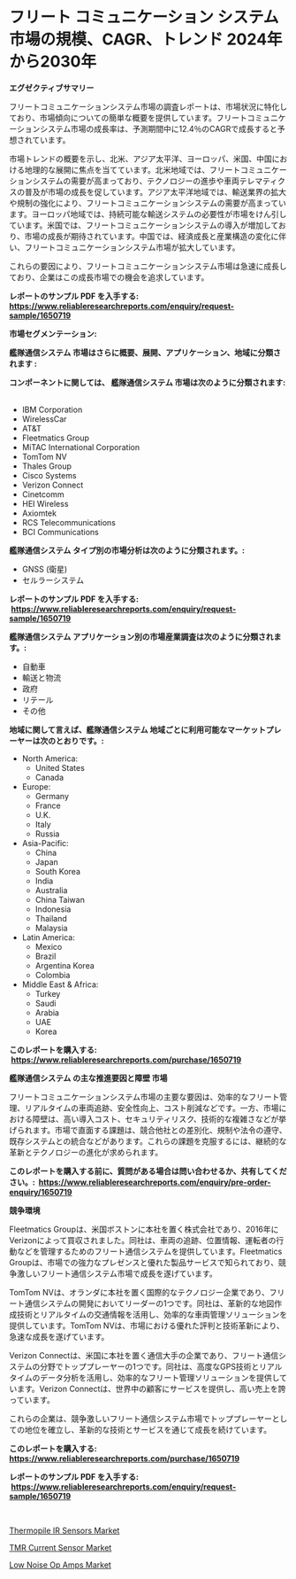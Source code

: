 <p><h1>フリート コミュニケーション システム 市場の規模、CAGR、トレンド 2024年から2030年</h1></p><p><strong>エグゼクティブサマリー</strong></p>
<p><p>フリートコミュニケーションシステム市場の調査レポートは、市場状況に特化しており、市場傾向についての簡単な概要を提供しています。フリートコミュニケーションシステム市場の成長率は、予測期間中に12.4％のCAGRで成長すると予想されています。</p><p>市場トレンドの概要を示し、北米、アジア太平洋、ヨーロッパ、米国、中国における地理的な展開に焦点を当てています。北米地域では、フリートコミュニケーションシステムの需要が高まっており、テクノロジーの進歩や車両テレマティクスの普及が市場の成長を促しています。アジア太平洋地域では、輸送業界の拡大や規制の強化により、フリートコミュニケーションシステムの需要が高まっています。ヨーロッパ地域では、持続可能な輸送システムの必要性が市場をけん引しています。米国では、フリートコミュニケーションシステムの導入が増加しており、市場の成長が期待されています。中国では、経済成長と産業構造の変化に伴い、フリートコミュニケーションシステム市場が拡大しています。</p><p>これらの要因により、フリートコミュニケーションシステム市場は急速に成長しており、企業はこの成長市場での機会を追求しています。</p></p>
<p><strong>レポートのサンプル PDF を入手する: <a href="https://www.reliableresearchreports.com/enquiry/request-sample/1650719">https://www.reliableresearchreports.com/enquiry/request-sample/1650719</a></strong></p>
<p><strong>市場セグメンテーション:</strong></p>
<p><strong> 艦隊通信システム 市場はさらに概要、展開、アプリケーション、地域に分類されます :</strong></p>
<p><strong>コンポーネントに関しては、 艦隊通信システム 市場は次のように分類されます: &nbsp;</strong></p>
<p><ul><li>IBM Corporation</li><li>WirelessCar</li><li>AT&T</li><li>Fleetmatics Group</li><li>MiTAC International Corporation</li><li>TomTom NV</li><li>Thales Group</li><li>Cisco Systems</li><li>Verizon Connect</li><li>Cinetcomm</li><li>HEI Wireless</li><li>Axiomtek</li><li>RCS Telecommunications</li><li>BCI Communications</li></ul></p>
<p><strong> 艦隊通信システム タイプ別の市場分析は次のように分類されます。:</strong></p>
<p><ul><li>GNSS (衛星)</li><li>セルラーシステム</li></ul></p>
<p><strong>レポートのサンプル PDF を入手する: &nbsp;<a href="https://www.reliableresearchreports.com/enquiry/request-sample/1650719">https://www.reliableresearchreports.com/enquiry/request-sample/1650719</a></strong></p>
<p><strong> 艦隊通信システム アプリケーション別の市場産業調査は次のように分類されます。:</strong></p>
<p><ul><li>自動車</li><li>輸送と物流</li><li>政府</li><li>リテール</li><li>その他</li></ul></p>
<p><strong>地域に関して言えば、艦隊通信システム 地域ごとに利用可能なマーケットプレーヤーは次のとおりです。:</strong></p>
<p><ul>
    <li>
        North America:
        <ul>
            <li>United States</li>
            <li>Canada</li>
        </ul>
    </li>
    <li>
        Europe:
        <ul>
            <li>Germany</li>
            <li>France</li>
            <li>U.K.</li>
            <li>Italy</li>
            <li>Russia</li>
        </ul>
    </li>
    <li>
        Asia-Pacific:
        <ul>
            <li>China</li>
            <li>Japan</li>
            <li>South Korea</li>
            <li>India</li>
            <li>Australia</li>
            <li>China Taiwan</li>
            <li>Indonesia</li>
            <li>Thailand</li>
            <li>Malaysia</li>
        </ul>
    </li>
    <li>
        Latin America:
        <ul>
            <li>Mexico</li>
            <li>Brazil</li>
            <li>Argentina Korea</li>
            <li>Colombia</li>
        </ul>
    </li>
    <li>
        Middle East & Africa:
        <ul>
            <li>Turkey</li>
            <li>Saudi</li>
            <li>Arabia</li>
            <li>UAE</li>
            <li>Korea</li>
        </ul>
    </li>
    </ul></p>
<p><strong>このレポートを購入する: &nbsp;<a href="https://www.reliableresearchreports.com/purchase/1650719">https://www.reliableresearchreports.com/purchase/1650719</a></strong></p>
<p><strong>艦隊通信システム の主な推進要因と障壁 市場</strong></p>
<p><p>フリートコミュニケーションシステム市場の主要な要因は、効率的なフリート管理、リアルタイムの車両追跡、安全性向上、コスト削減などです。一方、市場における障壁は、高い導入コスト、セキュリティリスク、技術的な複雑さなどが挙げられます。市場で直面する課題は、競合他社との差別化、規制や法令の遵守、既存システムとの統合などがあります。これらの課題を克服するには、継続的な革新とテクノロジーの進化が求められます。</p></p>
<p><strong>このレポートを購入する前に、質問がある場合は問い合わせるか、共有してください。:&nbsp; <a href="https://www.reliableresearchreports.com/enquiry/pre-order-enquiry/1650719">https://www.reliableresearchreports.com/enquiry/pre-order-enquiry/1650719</a></strong></p>
<p><strong>競争環境</strong></p>
<p><p>Fleetmatics Groupは、米国ボストンに本社を置く株式会社であり、2016年にVerizonによって買収されました。同社は、車両の追跡、位置情報、運転者の行動などを管理するためのフリート通信システムを提供しています。Fleetmatics Groupは、市場での強力なプレゼンスと優れた製品サービスで知られており、競争激しいフリート通信システム市場で成長を遂げています。</p><p>TomTom NVは、オランダに本社を置く国際的なテクノロジー企業であり、フリート通信システムの開発においてリーダーの1つです。同社は、革新的な地図作成技術とリアルタイムの交通情報を活用し、効率的な車両管理ソリューションを提供しています。TomTom NVは、市場における優れた評判と技術革新により、急速な成長を遂げています。</p><p>Verizon Connectは、米国に本社を置く通信大手の企業であり、フリート通信システムの分野でトッププレーヤーの1つです。同社は、高度なGPS技術とリアルタイムのデータ分析を活用し、効率的なフリート管理ソリューションを提供しています。Verizon Connectは、世界中の顧客にサービスを提供し、高い売上を誇っています。</p><p>これらの企業は、競争激しいフリート通信システム市場でトッププレーヤーとしての地位を確立し、革新的な技術とサービスを通じて成長を続けています。</p></p>
<p><strong>このレポートを購入する: &nbsp; <a href="https://www.reliableresearchreports.com/purchase/1650719">https://www.reliableresearchreports.com/purchase/1650719</a></strong></p>
<p><strong>レポートのサンプル PDF を入手する: &nbsp;<a href="https://www.reliableresearchreports.com/enquiry/request-sample/1650719">https://www.reliableresearchreports.com/enquiry/request-sample/1650719</a></strong><strong></strong></p>
<p>&nbsp;</p>
<p><p><a href="https://github.com/lylyparadise/Market-Research-Report-List-2/blob/main/thermopile-ir-sensors-market.md">Thermopile IR Sensors Market</a></p><p><a href="https://github.com/johnbach50/Market-Research-Report-List-2/blob/main/tmr-current-sensor-market.md">TMR Current Sensor Market</a></p><p><a href="https://github.com/GroverBarry/Market-Research-Report-List-4/blob/main/low-noise-op-amps-market.md">Low Noise Op Amps Market</a></p></p>